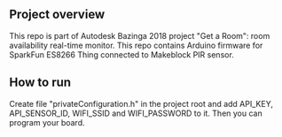 ## Project overview
This repo is part of Autodesk Bazinga 2018 project "Get a Room": room availability real-time monitor.
This repo contains Arduino firmware for SparkFun ES8266 Thing connected to Makeblock PIR sensor.

## How to run
Create file "privateConfiguration.h" in the project root and add API_KEY, API_SENSOR_ID, WIFI_SSID and WIFI_PASSWORD to it.
Then you can program your board.
